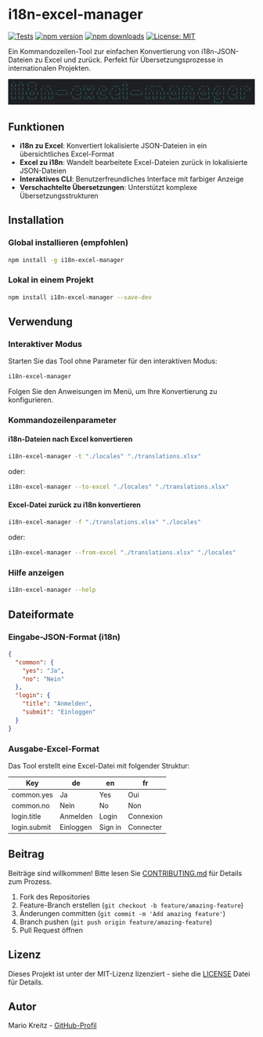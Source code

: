 # i18n-excel-manager

[![Tests](https://github.com/mariokreitz/i18n-excel-manager/actions/workflows/test.yml/badge.svg)](https://github.com/mariokreitz/i18n-excel-manager/actions/workflows/test.yml)
[![npm version](https://img.shields.io/npm/v/i18n-excel-manager.svg?style=flat)](https://www.npmjs.com/package/i18n-excel-manager)
[![npm downloads](https://img.shields.io/npm/dm/i18n-excel-manager.svg?style=flat)](https://www.npmjs.com/package/i18n-excel-manager)
[![License: MIT](https://img.shields.io/badge/License-MIT-yellow.svg)](https://opensource.org/licenses/MIT)

Ein Kommandozeilen-Tool zur einfachen Konvertierung von i18n-JSON-Dateien zu Excel und zurück. Perfekt für Übersetzungsprozesse in internationalen Projekten.

![i18n-excel-manager Logo](./assets/logo.png)

## Funktionen

- **i18n zu Excel**: Konvertiert lokalisierte JSON-Dateien in ein übersichtliches Excel-Format
- **Excel zu i18n**: Wandelt bearbeitete Excel-Dateien zurück in lokalisierte JSON-Dateien
- **Interaktives CLI**: Benutzerfreundliches Interface mit farbiger Anzeige
- **Verschachtelte Übersetzungen**: Unterstützt komplexe Übersetzungsstrukturen

## Installation

### Global installieren (empfohlen)

```bash
npm install -g i18n-excel-manager
```

### Lokal in einem Projekt

```bash
npm install i18n-excel-manager --save-dev
```

## Verwendung

### Interaktiver Modus

Starten Sie das Tool ohne Parameter für den interaktiven Modus:

```bash
i18n-excel-manager
```

Folgen Sie den Anweisungen im Menü, um Ihre Konvertierung zu konfigurieren.

### Kommandozeilenparameter

#### i18n-Dateien nach Excel konvertieren

```bash
i18n-excel-manager -t "./locales" "./translations.xlsx"
```

oder:

```bash
i18n-excel-manager --to-excel "./locales" "./translations.xlsx"
```

#### Excel-Datei zurück zu i18n konvertieren

```bash
i18n-excel-manager -f "./translations.xlsx" "./locales"
```

oder:

```bash
i18n-excel-manager --from-excel "./translations.xlsx" "./locales"
```

### Hilfe anzeigen

```bash
i18n-excel-manager --help
```

## Dateiformate

### Eingabe-JSON-Format (i18n)

```json
{
  "common": {
    "yes": "Ja",
    "no": "Nein"
  },
  "login": {
    "title": "Anmelden",
    "submit": "Einloggen"
  }
}
```

### Ausgabe-Excel-Format

Das Tool erstellt eine Excel-Datei mit folgender Struktur:

| Key           | de      | en       | fr         |
|---------------|---------|----------|------------|
| common.yes    | Ja      | Yes      | Oui        |
| common.no     | Nein    | No       | Non        |
| login.title   | Anmelden| Login    | Connexion  |
| login.submit  | Einloggen| Sign in | Connecter  |

## Beitrag

Beiträge sind willkommen! Bitte lesen Sie [CONTRIBUTING.md](CONTRIBUTING.md) für Details zum Prozess.

1. Fork des Repositories
2. Feature-Branch erstellen (`git checkout -b feature/amazing-feature`)
3. Änderungen committen (`git commit -m 'Add amazing feature'`)
4. Branch pushen (`git push origin feature/amazing-feature`)
5. Pull Request öffnen

## Lizenz

Dieses Projekt ist unter der MIT-Lizenz lizenziert - siehe die [LICENSE](LICENSE) Datei für Details.

## Autor

Mario Kreitz - [GitHub-Profil](https://github.com/mariokreitz)